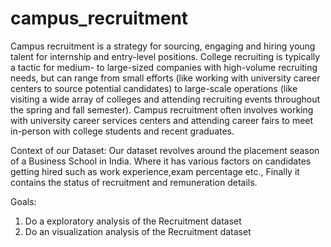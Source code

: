 # campus_recruitment
Campus recruitment is a strategy for sourcing, engaging and hiring young talent for internship and entry-level positions. College recruiting is typically a tactic for medium- to large-sized companies with high-volume recruiting needs, but can range from small efforts (like working with university career centers to source potential candidates) to large-scale operations (like visiting a wide array of colleges and attending recruiting events throughout the spring and fall semester). Campus recruitment often involves working with university career services centers and attending career fairs to meet in-person with college students and recent graduates.

Context of our Dataset: Our dataset revolves around the placement season of a Business School in India. Where it has various factors on candidates getting hired such as work experience,exam percentage etc., Finally it contains the status of recruitment and remuneration details.

Goals:
1. Do a exploratory analysis of the Recruitment dataset
2. Do an visualization analysis of the Recruitment dataset
